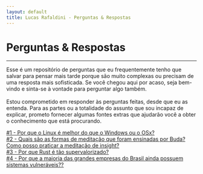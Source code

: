 ```yaml
---
layout: default
title: Lucas Rafaldini - Perguntas & Respostas
---
```


<h1>Perguntas & Respostas</h1>
<hr>
<p>
    Esse é um repositório de perguntas que eu frequentemente tenho que salvar para pensar mais tarde porque são muito complexas ou
	precisam de uma resposta mais sofisticada. Se você chegou aqui por acaso, seja bem-vindo e sinta-se à vontade para perguntar algo também.
<br>
<br>
	Estou comprometido em responder às perguntas feitas, desde que eu as entenda. Para as partes ou a totalidade do assunto que sou incapaz de explicar, prometo fornecer algumas fontes extras que ajudarão você a obter o conhecimento que está procurando.
</p>
<p>
<a href="/perguntas&respostas/1/"> #1 - Por que o Linux é melhor do que o Windows ou o OSx?</a>
<br>
<a href="/perguntas&respostas/2/"> #2 - Quais são as formas de meditação que foram ensinadas por Buda? Como posso praticar a meditação de insight?</a>
<br>
<a href="/perguntas&respostas/3/"> #3 - Por que Rust é tão supervalorizado?</a>
<br>
<a href="/perguntas&respostas/4/"> #4 - Por que a maioria das grandes empresas do Brasil ainda possuem sistemas vulneráveis??</a>
</p>

<script>
	// Let's make something nice here in the future, ok?
</script>
